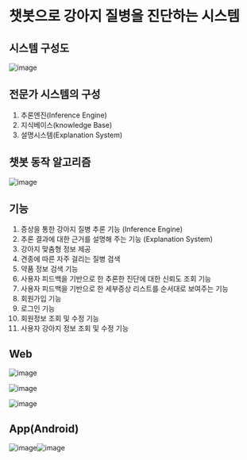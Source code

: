 # 챗봇으로 강아지 질병을 진단하는 시스템
## 시스템 구성도

![image](https://user-images.githubusercontent.com/32058390/161827585-07c6a2c8-0cfd-4b30-a797-67719579b618.png)

## 전문가 시스템의 구성
1. 추론엔진(Inference Engine)
2. 지식베이스(knowledge Base)
3. 설명시스템(Explanation System)

## 챗봇 동작 알고리즘
![image](https://user-images.githubusercontent.com/32058390/161625151-bcc20ca4-cd5a-4358-9f90-f30f078e9cbd.png)

## 기능
1) 증상을 통한 강아지 질병 추론 기능 (Inference Engine)
2) 추론 결과에 대한 근거를 설명해 주는 기능 (Explanation System)
3) 강아지 맞춤형 정보 제공
4) 견종에 따른 자주 걸리는 질병 검색 
5) 약품 정보 검색 기능
6) 사용자 피드백을 기반으로 한 추론한 진단에 대한 신뢰도 조회 기능
7) 사용자 피드백을 기반으로 한 세부증상 리스트를 순서대로 보여주는 기능
8) 회원가입 기능
9) 로그인 기능
10) 회원정보 조회 및 수정 기능
11) 사용자 강아지 정보 조회 및 수정 기능


## Web

![image](https://user-images.githubusercontent.com/32058390/161827976-7eba8001-f6fd-411e-bed4-d1f7d9909d83.png)

![image](https://user-images.githubusercontent.com/32058390/161827988-a6361614-2eb7-4faf-894e-26578dc4f723.png)

![image](https://user-images.githubusercontent.com/32058390/161827997-e61c3a07-ff21-4ecd-afa0-17ee12e58732.png)


## App(Android)

![image](https://user-images.githubusercontent.com/32058390/161828007-ab511d2f-217d-4eb1-b333-bfdbd39466f3.png)![image](https://user-images.githubusercontent.com/32058390/161828018-d19f9822-864d-459c-a68f-eb428b9f6584.png)

